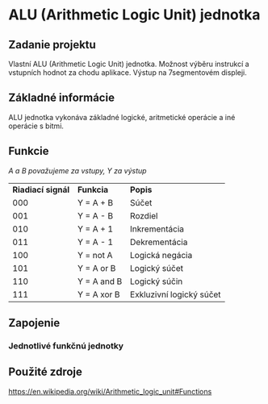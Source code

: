 # ALU (Arithmetic Logic Unit) jednotka

## Zadanie projektu
Vlastní ALU (Arithmetic Logic Unit) jednotka. Možnost výběru instrukcí a vstupních hodnot za chodu aplikace. Výstup na 7segmentovém displeji.

## Základné informácie
ALU jednotka vykonáva základné logické, aritmetické operácie a iné operácie s bitmi.

## Funkcie
*A a B považujeme za vstupy, Y za výstup*
<table>
<tr><td><b>Riadiací signál</b></td><td><b>Funkcia</b></td><td><b>Popis</b></td></tr>
<tr><td> 000 </td><td> Y = A + B </td><td> Súčet </td></tr>
<tr><td> 001 </td><td> Y = A - B </td><td> Rozdiel </td></tr>
<tr><td> 010 </td><td> Y = A + 1 </td><td> Inkrementácia </td></tr>
<tr><td> 011 </td><td> Y = A - 1 </td><td> Dekrementácia </td></tr>
<tr><td> 100 </td><td> Y = not A </td><td> Logická negácia </td></tr>
<tr><td> 101 </td><td> Y = A or B </td><td> Logický súčet </td></tr>
<tr><td> 110 </td><td> Y = A and B </td><td> Logický súčin </td></tr>
<tr><td> 111 </td><td> Y = A xor B </td><td> Exkluzivní logický súčet </td></tr>
</table>

## Zapojenie


### Jednotlivé funkčnú jednotky




## Použité zdroje
https://en.wikipedia.org/wiki/Arithmetic_logic_unit#Functions
